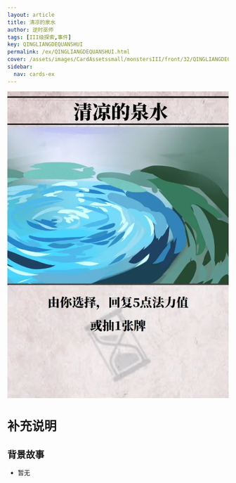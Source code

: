 ```yaml
---
layout: article
title: 清凉的泉水
author: 逆时巫师
tags: [III级探索,事件]
key: QINGLIANGDEQUANSHUI
permalink: /ex/QINGLIANGDEQUANSHUI.html
cover: /assets/images/CardAssetssmall/monstersIII/front/32/QINGLIANGDEQUANSHUI.webp
sidebar:
  nav: cards-ex
---
```

![](/assets/images/CardAssets/monstersIII/front/32/QINGLIANGDEQUANSHUI.webp)

# 补充说明



## 背景故事
* 暂无